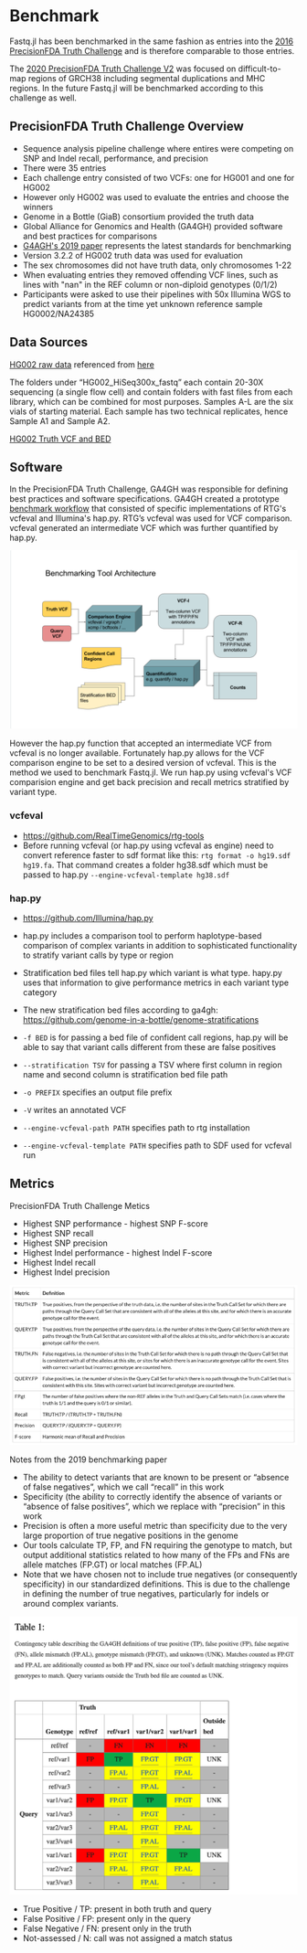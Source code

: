 # Benchmark

Fastq.jl has been benchmarked in the same fashion as entries into the [2016 PrecisionFDA Truth Challenge](https://precision.fda.gov/challenges/truth/results) and is therefore comparable to those entries.

The [2020 PrecisionFDA Truth Challenge V2](https://precision.fda.gov/challenges/10) was focused on difficult-to-map regions of GRCH38 including segmental duplications and MHC regions. In the future Fastq.jl will be benchmarked according to this challenge as well.

## PrecisionFDA Truth Challenge Overview

- Sequence analysis pipeline challenge where entires were competing on SNP and Indel recall, performance, and precision
- There were 35 entries
- Each challenge entry consisted of two VCFs: one for HG001 and one for HG002
- However only HG002 was used to evaluate the entries and choose the winners
- Genome in a Bottle (GiaB) consortium provided the truth data
- Global Alliance for Genomics and Health (GA4GH) provided software and best practices for comparisons
- [G4AGH's 2019 paper](https://www.ncbi.nlm.nih.gov/pmc/articles/PMC6699627/#SD1) represents the latest standards for benchmarking
- Version 3.2.2 of HG002 truth data was used for evaluation
- The sex chromosomes did not have truth data, only chromosomes 1-22
- When evaluating entries they removed offending VCF lines, such as lines with "nan" in the REF column or non-diploid genotypes (0/1/2)
- Participants were asked to use their pipelines with 50x Illumina WGS to predict variants from at the time yet unknown reference sample HG0002/NA24385

## Data Sources

[HG002 raw data](https://ftp-trace.ncbi.nlm.nih.gov/ReferenceSamples/giab/data/AshkenazimTrio/HG002_NA24385_son/NIST_HiSeq_HG002_Homogeneity-10953946/HG002_HiSeq300x_fastq/) referenced from [here](https://github.com/genome-in-a-bottle/giab_data_indexes)

The folders under “HG002_HiSeq300x_fastq” each contain 20-30X sequencing (a single flow cell) and contain folders with fast files from each library, which can be combined for most purposes. Samples A-L are the six vials of starting material. Each sample has two technical replicates, hence Sample A1 and Sample A2.

[HG002 Truth VCF and BED](https://ftp-trace.ncbi.nlm.nih.gov/giab/ftp/release/AshkenazimTrio/HG002_NA24385_son/NISTv4.2.1/GRCh38/)

## Software

In the PrecisionFDA Truth Challenge, GA4GH was responsible for defining best practices and software specifications. GA4GH created a prototype [benchmark workflow](https://github.com/ga4gh/benchmarking-tools/tree/master/doc/ref-impl) that consisted of specific implementations of RTG's vcfeval and Illumina's hap.py. RTG’s vcfeval was used for VCF comparison. vcfeval generated an intermediate VCF which was further quantified by hap.py.

![pipeline](media/benchmark_pipeline.png)

However the hap.py function that accepted an intermediate VCF from vcfeval is no longer available. Fortunately hap.py allows for the VCF comparison engine to be set to a desired version of vcfeval. This is the method we used to benchmark Fastq.jl. We run hap.py using vcfeval's VCF comparision engine and get back precision and recall metrics stratified by variant type.

### vcfeval

- https://github.com/RealTimeGenomics/rtg-tools
- Before running vcfeval (or hap.py using vcfeval as engine) need to convert reference faster to sdf format like this:
  `rtg format -o hg19.sdf hg19.fa`. That command creates a folder hg38.sdf which must be passed to hap.py `--engine-vcfeval-template hg38.sdf`

### hap.py

- https://github.com/Illumina/hap.py
- hap.py includes a comparison tool to perform haplotype-based comparison of complex variants in addition to sophisticated functionality to stratify variant calls by type or region
- Stratification bed files tell hap.py which variant is what type. hapy.py uses that information to give performance metrics in each variant type category
- The new stratification bed files according to ga4gh: https://github.com/genome-in-a-bottle/genome-stratifications

- `-f BED` is for passing a bed file of confident call regions, hap.py will be able to say that variant calls different from these are false positives
- `--stratification TSV` for passing a TSV where first column in region name and second column is stratification bed file path
- `-o PREFIX` specifies an output file prefix
- `-V` writes an annotated VCF
- `--engine-vcfeval-path PATH` specifies path to rtg installation
- `--engine-vcfeval-template PATH` specifies path to SDF used for vcfeval run

## Metrics

PrecisionFDA Truth Challenge Metics

- Highest SNP performance - highest SNP F-score
- Highest SNP recall
- Highest SNP precision
- Highest Indel performance - highest Indel F-score
- Highest Indel recall
- Highest Indel precision

![metrics](media/precisionfda_metrics.png)

Notes from the 2019 benchmarking paper

- The ability to detect variants that are known to be present or “absence of false negatives”, which we call “recall” in this work
- Specificity (the ability to correctly identify the absence of variants or “absence of false positives”, which we replace with “precision” in this work
- Precision is often a more useful metric than specificity due to the very large proportion of true negative positions in the genome
- Our tools calculate TP, FP, and FN requiring the genotype to match, but output additional statistics related to how many of the FPs and FNs are allele matches (FP.GT) or local matches (FP.AL)
- Note that we have chosen not to include true negatives (or consequently specificity) in our standardized definitions. This is due to the challenge in defining the number of true negatives, particularly for indels or around complex variants.

![ga4gh_metric](media/ga4gh_tp_fp_fn.png)

- True Positive / TP: present in both truth and query
- False Positive / FP: present only in the query
- False Negative / FN: present only in the truth
- Not-assessed / N: call was not assigned a match status
